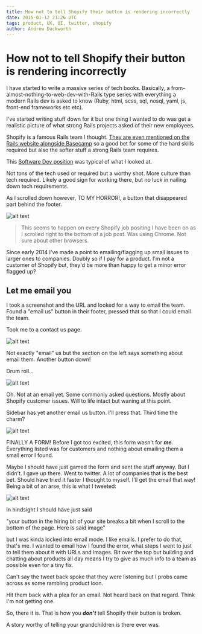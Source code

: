 ```yaml
---
title: How not to tell Shopify their button is rendering incorrectly
date: 2015-01-12 21:26 UTC
tags: product, UX, UI, twitter, shopify
author: Andrew Duckworth
---
```


# How not to tell Shopify their button is rendering incorrectly

I have started to write a massive series of tech books. Basically, a from-almost-nothing-to-web-dev-with-Rails type series with everything a modern Rails dev is asked to know (Ruby, html, scss, sql, nosql, yaml, js, front-end frameworks etc etc).

I've started writing stuff down for it but one thing I wanted to do was get a realistic picture of what strong Rails projects asked of their new employees.

Shopify is a famous Rails team I thought. [They are even mentioned on the Rails website alongside Basecamp](http://rubyonrails.org/) so a good bet for some of the hard skills required but also the softer stuff a strong Rails team requires.

This [Software Dev position](http://www.shopify.com/careers/software-developer-2d1dee) was typical of what I looked at. 

Not tons of the tech used or required but a worthy shot. More culture than tech required. Likely a good sign for working there, but no luck in nailing down tech requirements.

As I scrolled down however, TO MY HORROR!, a button that disappeared part behind the footer.

![alt text](/images/screenshot-shopify.png "Image of shopify button")

> This seems to happen on every Shopify job positing I have been on as I scrolled right to the bottom of a job post. Was using Chrome. Not sure about other browsers.

Since early 2014 I've made a point to emailing/flagging up small issues to larger ones to companies. Doubly so if I pay for a product. I'm not a customer of Shopify but, they'd be more than happy to get a minor error flagged up?

## Let me email you

I took a screenshot and the URL and looked for a way to email the team. Found a "email us" button in their footer, pressed that so that I could email the team.

Took me to a contact us page.

![alt text](/images/screenshot-contact.png "Image of shopify button")

Not exactly "email" us but the section on the left says something about email them. Another button down!

Drum roll...

![alt text](/images/screenshot-help.png "Image of shopify button")

Oh. Not at an email yet. Some commonly asked questions. Mostly about Shopify customer issues. Will to life intact but waning at this point.

Sidebar has yet another email us button. I'll press that. Third time the charm?

![alt text](/images/screenshot-form.png "Image of shopify button")

FINALLY A FORM! Before I got too excited, this form wasn't for ***me***. Everything listed was for customers and nothing about emailing them a small error I found.

Maybe I should have just gamed the form and sent the stuff anyway. But I didn't. I gave up there. Went to twitter. A lot of companies that is the best bet. Should have tried it faster I thought to myself. I'll get the email that way! Being a bit of an arse, this is what I tweeted:

![alt text](/images/screenshot-twitter.png "Image of shopify button")

In hindsight I should have just said 

"your button in the hiring bit of your site breaks a bit when I scroll to the bottom of the page. Here is said image"

but I was kinda locked into email mode. I like emails. I prefer to do that, that's me. I wanted to email how I found the error, what steps I went to just to tell them about it with URLs and images. Bit over the top but building and chatting about products all day means I try to give as much info to a team as possible even for a tiny fix.

Can't say the tweet back spoke that they were listening but I probs came across as some rambling product loon.

Hit them back with a plea for an email. Not heard back on that regard. Think I'm not getting one.

So, there it is. That is how you ***don't*** tell Shopify their button is broken.

A story worthy of telling your grandchildren is there ever was.